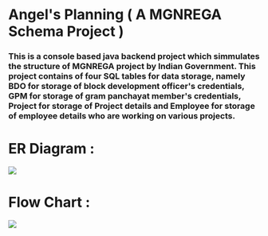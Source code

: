 <h1> Angel's Planning ( A MGNREGA Schema Project ) </h1>

<h3>
This is a console based java backend project which simmulates the structure of MGNREGA project by Indian Government.
This project contains of four SQL tables for data storage, 
namely BDO for storage of block development officer's credentials,
GPM for storage of gram panchayat member's credentials,
Project for storage of Project details and
Employee for storage of employee details who are working on various projects.
</h3>

# ER Diagram : 

<a href="https://www.linkpicture.com/view.php?img=LPic63e5bfcb385d8978925169"><img src="https://www.linkpicture.com/q/ER-diagram.png" type="image"></a>

# Flow Chart :

<a href="https://www.linkpicture.com/view.php?img=LPic63e5c14972fb51637422464"><img src="https://www.linkpicture.com/q/Flow-Chart.png" type="image"></a>
